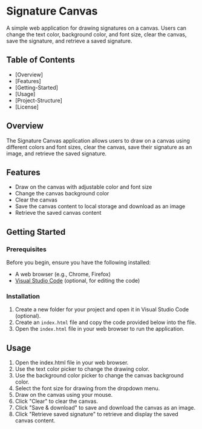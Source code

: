 # Signature Canvas

A simple web application for drawing signatures on a canvas. Users can change the text color, background color, and font size, clear the canvas, save the signature, and retrieve a saved signature.

## Table of Contents

- [Overview]
- [Features]
- [Getting-Started]
- [Usage]
- [Project-Structure]
- [License]

## Overview

The Signature Canvas application allows users to draw on a canvas using different colors and font sizes, clear the canvas, save their signature as an image, and retrieve the saved signature.

## Features

- Draw on the canvas with adjustable color and font size
- Change the canvas background color
- Clear the canvas
- Save the canvas content to local storage and download as an image
- Retrieve the saved canvas content

## Getting Started

### Prerequisites

Before you begin, ensure you have the following installed:

- A web browser (e.g., Chrome, Firefox)
- [Visual Studio Code](https://code.visualstudio.com/) (optional, for editing the code)

### Installation

1. Create a new folder for your project and open it in Visual Studio Code (optional).
2. Create an `index.html` file and copy the code provided below into the file.
3. Open the `index.html` file in your web browser to run the application.

## Usage
1. Open the index.html file in your web browser.
2. Use the text color picker to change the drawing color.
3. Use the background color picker to change the canvas background color.
4. Select the font size for drawing from the dropdown menu.
5. Draw on the canvas using your mouse.
6. Click "Clear" to clear the canvas.
7. Click "Save & download" to save and download the canvas as an image.
8. Click "Retrieve saved signature" to retrieve and display the saved canvas content.

